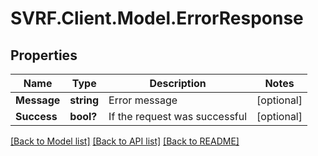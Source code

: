 # SVRF.Client.Model.ErrorResponse
## Properties

Name | Type | Description | Notes
------------ | ------------- | ------------- | -------------
**Message** | **string** | Error message | [optional] 
**Success** | **bool?** | If the request was successful | [optional] 

[[Back to Model list]](../README.md#documentation-for-models) [[Back to API list]](../README.md#documentation-for-api-endpoints) [[Back to README]](../README.md)

